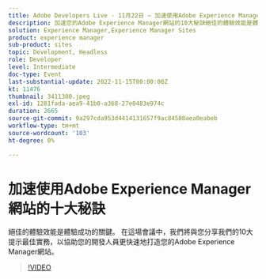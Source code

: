 ```yaml
---
title: Adobe Developers Live - 11月22日 — 加速使用Adobe Experience Manager網站的十大秘訣
description: 加速您的Adobe Experience Manager網站的10大秘訣絕佳的體驗效能是體驗成功的關鍵。 在這場會議中，我們將與您分享我們的10大提示最佳實務，以協助您的開發人員更快速地打造您的Adobe Experience Manager網站。
solution: Experience Manager,Experience Manager Sites
product: experience manager
sub-product: sites
topic: Development, Headless
role: Developer
level: Intermediate
doc-type: Event
last-substantial-update: 2022-11-15T00:00:00Z
kt: 11476
thumbnail: 3411300.jpeg
exl-id: 1281fada-aea9-41b0-a368-27e0483e974c
duration: 2665
source-git-commit: 9a297cda953d4414131657f9ac84580aea0eabeb
workflow-type: tm+mt
source-wordcount: '103'
ht-degree: 0%

---
```


# 加速使用Adobe Experience Manager網站的十大秘訣

絕佳的體驗效能是體驗成功的關鍵。 在這場會議中，我們將與您分享我們的10大提示最佳實務，以協助您的開發人員更快速地打造您的Adobe Experience Manager網站。

>[!VIDEO](https://video.tv.adobe.com/v/3457186/?quality=12&learn=on&captions=chi_hant)

